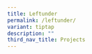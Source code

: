 ```yaml
---
title: Leftunder
permalink: /leftunder/
variant: tiptap
description: ""
third_nav_title: Projects
---
```

